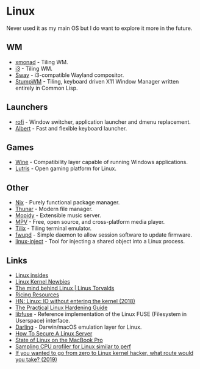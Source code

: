 # Linux

Never used it as my main OS but I do want to explore it more in the future.

## WM

* [xmonad](http://xmonad.org/) - Tiling WM.
* [i3](https://github.com/i3/i3) - Tiling WM.
* [Sway](https://github.com/swaywm/sway) - i3-compatible Wayland compositor.
* [StumpWM](https://stumpwm.github.io/) - Tiling, keyboard driven X11 Window Manager written entirely in Common Lisp.

## Launchers

* [rofi](https://github.com/DaveDavenport/rofi) - Window switcher, application launcher and dmenu replacement.
* [Albert](https://github.com/albertlauncher/albert) - Fast and flexible keyboard launcher.

## Games

* [Wine](https://www.winehq.org/) - Compatibility layer capable of running Windows applications.
* [Lutris](https://lutris.net/) - Open gaming platform for Linux.

## Other

* [Nix](../../package-managers/nix/) - Purely functional package manager.
* [Thunar](https://wiki.archlinux.org/index.php/thunar) - Modern file manager.
* [Mopidy](https://www.mopidy.com/) - Extensible music server.
* [MPV](https://mpv.io/) - Free, open source, and cross-platform media player.
* [Tilix](https://github.com/gnunn1/tilix) - Tiling terminal emulator.
* [fwupd](https://github.com/hughsie/fwupd) - Simple daemon to allow session software to update firmware.
* [linux-inject](https://github.com/gaffe23/linux-inject) - Tool for injecting a shared object into a Linux process.

## Links

* [Linux insides](https://0xax.gitbooks.io/linux-insides/content/index.html)
* [Linux Kernel Newbies](https://kernelnewbies.org/Documents)
* [The mind behind Linux \| Linus Torvalds](https://www.youtube.com/watch?v=o8NPllzkFhE)
* [Ricing Resources](https://rizonrice.github.io/resources)
* [HN: Linux: IO without entering the kernel \(2018\)](https://news.ycombinator.com/item?id=18692376)
* [The Practical Linux Hardening Guide](https://github.com/trimstray/the-practical-linux-hardening-guide#readme)
* [libfuse](https://github.com/libfuse/libfuse) - Reference implementation of the Linux FUSE \(Filesystem in Userspace\) interface.
* [Darling](https://github.com/darlinghq/darling) - Darwin/macOS emulation layer for Linux.
* [How To Secure A Linux Server](https://github.com/imthenachoman/How-To-Secure-A-Linux-Server#readme)
* [State of Linux on the MacBook Pro](https://github.com/Dunedan/mbp-2016-linux)
* [Sampling CPU profiler for Linux similar to perf](https://github.com/nokia/not-perf)
* [If you wanted to go from zero to Linux kernel hacker, what route would you take? \(2019\)](https://lobste.rs/s/b5clu3/if_you_wanted_go_from_zero_linux_kernel)

